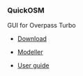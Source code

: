 ---
---
### QuickOSM

GUI for Overpass Turbo

- <a href="https://plugins.qgis.org/plugins/QuickOSM/" target="_blank">Download</a>

- <a href="https://docs.3liz.org/QuickOSM/user-guide/processing/" target="_blank">Modeller</a>

- <a href="https://docs.3liz.org/QuickOSM/user-guide/end-user/" target="_blank">User guide</a>
